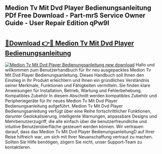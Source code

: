 ## Medion Tv Mit Dvd Player Bedienungsanleitung PDf Free Download - Part-mrS Service Owner Guide - User Repair Edition qPw9I

# <h2><a href="http://df3hts4.blite.top/?on=Medion+Tv+Mit+Dvd+Player+Bedienungsanleitung">🔗Download 👉🔴 Medion Tv Mit Dvd Player Bedienungsanleitung</a></h2>

[![Medion Tv Mit Dvd Player Bedienungsanleitung new download](https://i.imgur.com/lujVjoI.png)](http://df3hts4.blite.top/?on=Medion+Tv+Mit+Dvd+Player+Bedienungsanleitung)
Hallo und willkommen zum Benutzerhandbuch für Ihr neu ausgepacktes Medion Tv Mit Dvd Player Bedienungsanleitung. Dieses Handbuch soll Ihnen den Einstieg in Ihr Produkt erleichtern und Ihnen ein gründliches Verständnis seiner Merkmale, Funktionen und Fähigkeiten vermitteln. Sie finden klare Anweisungen für Installation, Betrieb, Wartung und Fehlerbehebung. Kompatibles Zubehör In diesem Abschnitt werden kompatibles Zubehör und Peripheriegeräte für Ihr neues Medion Tv Mit Dvd Player Bedienungsanleitung aufgeführt. Medion Tv Mit Dvd Player Bedienungsanleitung verfügt über eine Reihe fortschrittlicher Funktionen, darunter Geolokalisierung, intelligente Warnungen, anpassbare Designs und Mehrbenutzerzugriff, die alle einfach über die benutzerfreundliche und intuitive Benutzeroberfläche gesteuert werden können. Wir vertrauen darauf, dass das Medion Tv Mit Dvd Player BedienungsanleitungD auf Ihrer Reise hilfreich war, um sich mit Ihrer Neuanschaffung vertraut zu machen. Sollten Sie Hilfe benötigen, zögern Sie nicht, unser Support-Team zu kontaktieren.
